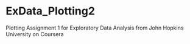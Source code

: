 # ExData_Plotting2
Plotting Assignment 1 for Exploratory Data Analysis from John Hopkins University on Coursera
